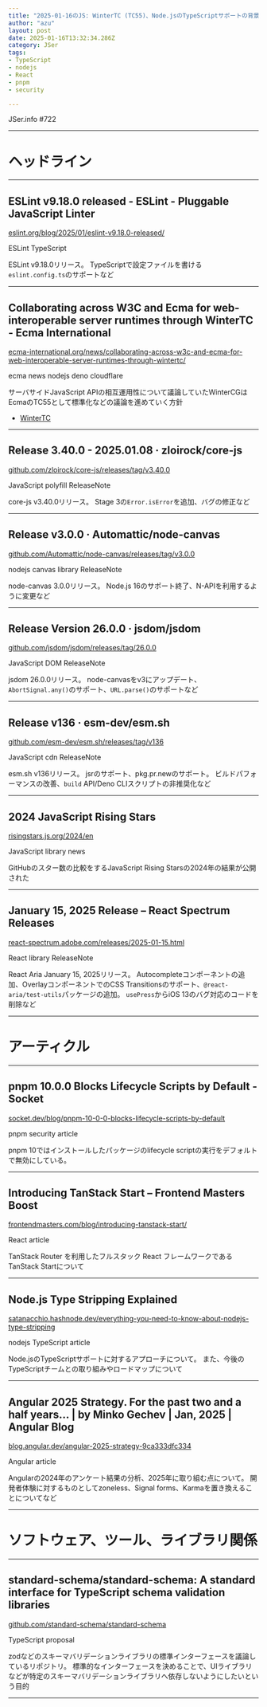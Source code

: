 ```yaml
---
title: "2025-01-16のJS: WinterTC (TC55)、Node.jsのTypeScriptサポートの背景、Angular 2025"
author: "azu"
layout: post
date: 2025-01-16T13:32:34.286Z
category: JSer
tags:
- TypeScript
- nodejs
- React
- pnpm
- security

---
```


JSer.info #722

----

<h1 class="site-genre">ヘッドライン</h1>

----

## ESLint v9.18.0 released - ESLint - Pluggable JavaScript Linter
[eslint.org/blog/2025/01/eslint-v9.18.0-released/](https://eslint.org/blog/2025/01/eslint-v9.18.0-released/ "ESLint v9.18.0 released - ESLint - Pluggable JavaScript Linter")
<p class="jser-tags jser-tag-icon"><span class="jser-tag">ESLint</span> <span class="jser-tag">TypeScript</span></p>

ESLint v9.18.0リリース。
TypeScriptで設定ファイルを書ける`eslint.config.ts`のサポートなど


----

## Collaborating across W3C and Ecma for web-interoperable server runtimes through WinterTC - Ecma International
[ecma-international.org/news/collaborating-across-w3c-and-ecma-for-web-interoperable-server-runtimes-through-wintertc/](https://ecma-international.org/news/collaborating-across-w3c-and-ecma-for-web-interoperable-server-runtimes-through-wintertc/ "Collaborating across W3C and Ecma for web-interoperable server runtimes through WinterTC - Ecma International")
<p class="jser-tags jser-tag-icon"><span class="jser-tag">ecma</span> <span class="jser-tag">news</span> <span class="jser-tag">nodejs</span> <span class="jser-tag">deno</span> <span class="jser-tag">cloudflare</span></p>

サーバサイドJavaScript APIの相互運用性について議論していたWinterCGはEcmaのTC55として標準化などの議論を進めていく方針

- [WinterTC](https://wintercg.org/ "WinterTC")

----

## Release 3.40.0 - 2025.01.08 · zloirock/core-js
[github.com/zloirock/core-js/releases/tag/v3.40.0](https://github.com/zloirock/core-js/releases/tag/v3.40.0 "Release 3.40.0 - 2025.01.08 · zloirock/core-js")
<p class="jser-tags jser-tag-icon"><span class="jser-tag">JavaScript</span> <span class="jser-tag">polyfill</span> <span class="jser-tag">ReleaseNote</span></p>

core-js v3.40.0リリース。
Stage 3の`Error.isError`を追加、バグの修正など


----

## Release v3.0.0 · Automattic/node-canvas
[github.com/Automattic/node-canvas/releases/tag/v3.0.0](https://github.com/Automattic/node-canvas/releases/tag/v3.0.0 "Release v3.0.0 · Automattic/node-canvas")
<p class="jser-tags jser-tag-icon"><span class="jser-tag">nodejs</span> <span class="jser-tag">canvas</span> <span class="jser-tag">library</span> <span class="jser-tag">ReleaseNote</span></p>

node-canvas 3.0.0リリース。
Node.js 16のサポート終了、N-APIを利用するように変更など


----

## Release Version 26.0.0 · jsdom/jsdom
[github.com/jsdom/jsdom/releases/tag/26.0.0](https://github.com/jsdom/jsdom/releases/tag/26.0.0 "Release Version 26.0.0 · jsdom/jsdom")
<p class="jser-tags jser-tag-icon"><span class="jser-tag">JavaScript</span> <span class="jser-tag">DOM</span> <span class="jser-tag">ReleaseNote</span></p>

jsdom 26.0.0リリース。
node-canvasをv3にアップデート、`AbortSignal.any()`のサポート、`URL.parse()`のサポートなど


----

## Release v136 · esm-dev/esm.sh
[github.com/esm-dev/esm.sh/releases/tag/v136](https://github.com/esm-dev/esm.sh/releases/tag/v136 "Release v136 · esm-dev/esm.sh")
<p class="jser-tags jser-tag-icon"><span class="jser-tag">JavaScript</span> <span class="jser-tag">cdn</span> <span class="jser-tag">ReleaseNote</span></p>

esm.sh v136リリース。
jsrのサポート、pkg.pr.newのサポート。
ビルドパフォーマンスの改善、`build` API/Deno CLIスクリプトの非推奨化など


----

## 2024 JavaScript Rising Stars
[risingstars.js.org/2024/en](https://risingstars.js.org/2024/en "2024 JavaScript Rising Stars")
<p class="jser-tags jser-tag-icon"><span class="jser-tag">JavaScript</span> <span class="jser-tag">library</span> <span class="jser-tag">news</span></p>

GitHubのスター数の比較をするJavaScript Rising Starsの2024年の結果が公開された


----

## January 15, 2025 Release – React Spectrum Releases
[react-spectrum.adobe.com/releases/2025-01-15.html](https://react-spectrum.adobe.com/releases/2025-01-15.html "January 15, 2025 Release – React Spectrum Releases")
<p class="jser-tags jser-tag-icon"><span class="jser-tag">React</span> <span class="jser-tag">library</span> <span class="jser-tag">ReleaseNote</span></p>

React Aria January 15, 2025リリース。
Autocompleteコンポーネントの追加、OverlayコンポーネントでのCSS Transitionsのサポート、`@react-aria/test-utils`パッケージの追加。
`usePress`からiOS 13のバグ対応のコードを削除など


----
<h1 class="site-genre">アーティクル</h1>

----

## pnpm 10.0.0 Blocks Lifecycle Scripts by Default - Socket
[socket.dev/blog/pnpm-10-0-0-blocks-lifecycle-scripts-by-default](https://socket.dev/blog/pnpm-10-0-0-blocks-lifecycle-scripts-by-default "pnpm 10.0.0 Blocks Lifecycle Scripts by Default - Socket")
<p class="jser-tags jser-tag-icon"><span class="jser-tag">pnpm</span> <span class="jser-tag">security</span> <span class="jser-tag">article</span></p>

pnpm 10ではインストールしたパッケージのlifecycle scriptの実行をデフォルトで無効にしている。


----

## Introducing TanStack Start – Frontend Masters Boost
[frontendmasters.com/blog/introducing-tanstack-start/](https://frontendmasters.com/blog/introducing-tanstack-start/ "Introducing TanStack Start – Frontend Masters Boost")
<p class="jser-tags jser-tag-icon"><span class="jser-tag">React</span> <span class="jser-tag">article</span></p>

TanStack Router を利用したフルスタック React フレームワークであるTanStack Startについて


----

## Node.js Type Stripping Explained
[satanacchio.hashnode.dev/everything-you-need-to-know-about-nodejs-type-stripping](https://satanacchio.hashnode.dev/everything-you-need-to-know-about-nodejs-type-stripping "Node.js Type Stripping Explained")
<p class="jser-tags jser-tag-icon"><span class="jser-tag">nodejs</span> <span class="jser-tag">TypeScript</span> <span class="jser-tag">article</span></p>

Node.jsのTypeScriptサポートに対するアプローチについて。
また、今後のTypeScriptチームとの取り組みやロードマップについて


----

## Angular 2025 Strategy. For the past two and a half years… | by Minko Gechev | Jan, 2025 | Angular Blog
[blog.angular.dev/angular-2025-strategy-9ca333dfc334](https://blog.angular.dev/angular-2025-strategy-9ca333dfc334 "Angular 2025 Strategy. For the past two and a half years… | by Minko Gechev | Jan, 2025 | Angular Blog")
<p class="jser-tags jser-tag-icon"><span class="jser-tag">Angular</span> <span class="jser-tag">article</span></p>

Angularの2024年のアンケート結果の分析、2025年に取り組む点について。
開発者体験に対するものとしてzoneless、Signal forms、Karmaを置き換えることについてなど


----
<h1 class="site-genre">ソフトウェア、ツール、ライブラリ関係</h1>

----

## standard-schema/standard-schema: A standard interface for TypeScript schema validation libraries
[github.com/standard-schema/standard-schema](https://github.com/standard-schema/standard-schema "standard-schema/standard-schema: A standard interface for TypeScript schema validation libraries")
<p class="jser-tags jser-tag-icon"><span class="jser-tag">TypeScript</span> <span class="jser-tag">proposal</span></p>

zodなどのスキーマバリデーションライブラリの標準インターフェースを議論しているリポジトリ。
標準的なインターフェースを決めることで、UIライブラリなどが特定のスキーマバリデーションライブラリへ依存しないようにしたいという目的


----
